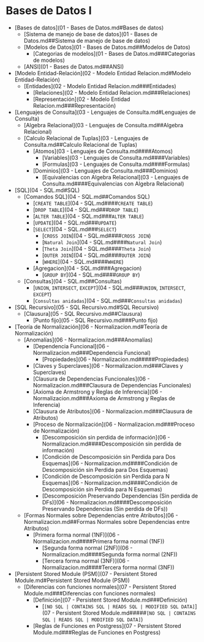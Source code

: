 # Bases de Datos I
- [Bases de datos](01 - Bases de Datos.md#Bases de datos)
	- [Sistema de manejo de base de datos](01 - Bases de Datos.md##Sistema de manejo de base de datos)
	- [Modelos de Datos](01 - Bases de Datos.md##Modelos de Datos)
		- [Categorias de modelos](01 - Bases de Datos.md###Categorias de modelos)
	- [ANSI](01 - Bases de Datos.md##ANSI)
- [Modelo Entidad-Relación](02 - Modelo Entidad Relacion.md#Modelo Entidad-Relación)
	- [Entidades](02 - Modelo Entidad Relacion.md###Entidades)
		- [Relaciones](02 - Modelo Entidad Relacion.md###Relaciones)
		- [Representación](02 - Modelo Entidad Relacion.md###Representación)
- [Lenguajes de Consulta](03 - Lenguajes de Consulta.md#Lenguajes de Consulta)
	- [Algebra Relacional](03 - Lenguajes de Consulta.md##Algebra Relacional)
	- [Calculo Relacional de Tuplas](03 - Lenguajes de Consulta.md##Calculo Relacional de Tuplas)
		- [Atomos](03 - Lenguajes de Consulta.md####Atomos)
			- [Variables](03 - Lenguajes de Consulta.md####Variables)
			- [Formulas](03 - Lenguajes de Consulta.md####Formulas)
		- [Dominios](03 - Lenguajes de Consulta.md###Dominios)
			- [Equivalencias con Algebra Relacional](03 - Lenguajes de Consulta.md####Equivalencias con Algebra Relacional)
- [SQL](04 - SQL.md#SQL)
	- [Comandos SQL](04 - SQL.md##Comandos SQL)
		- [`CREATE TABLE`](04 - SQL.md####`CREATE TABLE`)
		- [`DROP TABLE`](04 - SQL.md###`DROP TABLE`)
		- [`ALTER TABLE`](04 - SQL.md###`ALTER TABLE`)
		- [`UPDATE`](04 - SQL.md###`UPDATE`)
		- [`SELECT`](04 - SQL.md###`SELECT`)
			- [`CROSS JOIN`](04 - SQL.md####`CROSS JOIN`)
			- [`Natural Join`](04 - SQL.md####`Natural Join`)
			- [`Theta Join`](04 - SQL.md####`Theta Join`)
			- [`OUTER JOIN`](04 - SQL.md####`OUTER JOIN`)
			- [`WHERE`](04 - SQL.md####`WHERE`)
		- [Agregacion](04 - SQL.md###Agregacion)
			- [`GROUP BY`](04 - SQL.md####`GROUP BY`)
	- [Consultas](04 - SQL.md##Consultas)
		- [`UNION`, `INTERSECT`, `EXCEPT`](04 - SQL.md###`UNION`, `INTERSECT`, `EXCEPT`)
		- [`Consultas anidadas`](04 - SQL.md###`Consultas anidadas`)
- [SQL Recursivo](05 - SQL Recursivo.md#SQL Recursivo)
	- [Clausura](05 - SQL Recursivo.md##Clausura)
		- [Punto fijo](05 - SQL Recursivo.md###Punto fijo)
- [Teoría de Normalización](06 - Normalizacion.md#Teoría de Normalización)
	- [Anomalías](06 - Normalizacion.md###Anomalías)
		- [Dependencia Funcional](06 - Normalizacion.md###Dependencia Funcional)
			- [Propiedades](06 - Normalizacion.md#####Propiedades)
		- [Claves y Superclaves](06 - Normalizacion.md###Claves y Superclaves)
		- [Clausura de Dependencias Funcionales](06 - Normalizacion.md###Clausura de Dependencias Funcionales)
		- [Axioma de Armstrong y Reglas de Inferencia](06 - Normalizacion.md###Axioma de Armstrong y Reglas de Inferencia)
		- [Clausura de Atributos](06 - Normalizacion.md###Clausura de Atributos)
		- [Proceso de Normalización](06 - Normalizacion.md###Proceso de Normalización)
			- [Descomposición sin perdida de información](06 - Normalizacion.md####Descomposición sin perdida de información)
			- [Condición de Descomposición sin Perdida para Dos Esquemas](06 - Normalizacion.md####Condición de Descomposición sin Perdida para Dos Esquemas)
			- [Condición de Descomposición sin Perdida para N Esquemas](06 - Normalizacion.md####Condición de Descomposición sin Perdida para N Esquemas)
			- [Descomposición Preservando Dependencias (Sin perdida de DFs)](06 - Normalizacion.md####Descomposición Preservando Dependencias (Sin perdida de DFs))
	- [Formas Normales sobre Dependencias entre Atributos](06 - Normalizacion.md##Formas Normales sobre Dependencias entre Atributos)
		- [Primera forma normal (1NF)](06 - Normalizacion.md####Primera forma normal (1NF))
			- [Segunda forma normal (2NF)](06 - Normalizacion.md####Segunda forma normal (2NF))
			- [Tercera forma normal (3NF)](06 - Normalizacion.md####Tercera forma normal (3NF))
- [Persistent Stored Module (PSM)](07 - Persistent Stored Module.md#Persistent Stored Module (PSM))
	- [Diferencias con funciones normales](07 - Persistent Stored Module.md###Diferencias con funciones normales)
		- [Definición](07 - Persistent Stored Module.md###Definición)
			- [`[NO SQL | CONTAINS SQL | READS SQL | MODIFIED SQL DATA]`](07 - Persistent Stored Module.md#####`[NO SQL | CONTAINS SQL | READS SQL | MODIFIED SQL DATA]`)
		- [Reglas de Funciones en Postgress](07 - Persistent Stored Module.md###Reglas de Funciones en Postgress)
